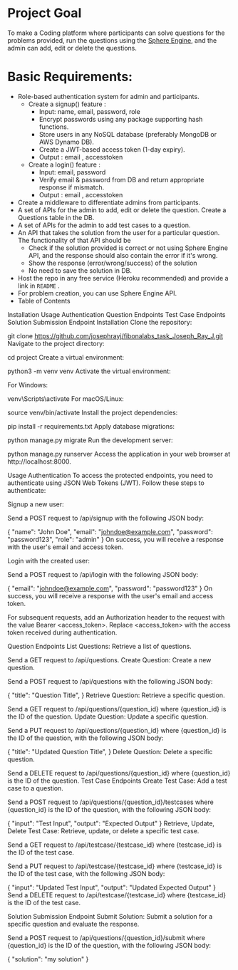 # Project Goal

To make a Coding platform where participants can solve questions for the problems provided, run the questions using the [Sphere Engine](https://sphere-engine.com/), and the admin can add, edit or delete the questions.

# Basic Requirements:

- Role-based authentication system for admin and participants.
    - Create a signup() feature :
        - Input: name, email, password, role
        - Encrypt passwords using any package supporting hash functions.
        - Store users in any NoSQL database (preferably MongoDB or AWS Dynamo DB).
        - Create a JWT-based access token (1-day expiry).
        - Output : email , accesstoken
    - Create a login() feature :
        - Input: email, password
        - Verify email & password from DB and return appropriate response if mismatch.
        - Output : email , accesstoken
- Create a middleware to differentiate admins from participants.
- A set of APIs for the admin to add, edit or delete the question. Create a Questions table in the DB.
- A set of APIs for the admin to add test cases to a question.
- An API that takes the solution from the user for a particular question. The functionality of that API should be
    - Check if the solution provided is correct or not using Sphere Engine API, and the response should also contain the error if it's wrong.
    - Show the response (error/wrong/success) of the solution
    - No need to save the solution in DB.
- Host the repo in any free service (Heroku recommended) and provide a link in  `README` .
- For problem creation, you can use Sphere Engine API.
- Table of Contents


Installation
Usage
Authentication
Question Endpoints
Test Case Endpoints
Solution Submission Endpoint
Installation
Clone the repository:

git clone https://github.com/josephrayj/fibonalabs_task_Joseph_Ray_J.git
Navigate to the project directory:

cd project
Create a virtual environment:

python3 -m venv venv
Activate the virtual environment:

For Windows:

venv\Scripts\activate
For macOS/Linux:

source venv/bin/activate
Install the project dependencies:

pip install -r requirements.txt
Apply database migrations:

python manage.py migrate
Run the development server:

python manage.py runserver
Access the application in your web browser at http://localhost:8000.

Usage
Authentication
To access the protected endpoints, you need to authenticate using JSON Web Tokens (JWT). Follow these steps to authenticate:

Signup a new user:

Send a POST request to /api/signup with the following JSON body:

{
  "name": "John Doe",
  "email": "johndoe@example.com",
  "password": "password123",
  "role": "admin"
}
On success, you will receive a response with the user's email and access token.

Login with the created user:

Send a POST request to /api/login with the following JSON body:

{
  "email": "johndoe@example.com",
  "password": "password123"
}
On success, you will receive a response with the user's email and access token.

For subsequent requests, add an Authorization header to the request with the value Bearer <access_token>. Replace <access_token> with the access token received during authentication.

Question Endpoints
List Questions: Retrieve a list of questions.

Send a GET request to /api/questions.
Create Question: Create a new question.

Send a POST request to /api/questions with the following JSON body:

{
  "title": "Question Title",
}
Retrieve Question: Retrieve a specific question.

Send a GET request to /api/questions/{question_id} where {question_id} is the ID of the question.
Update Question: Update a specific question.

Send a PUT request to /api/questions/{question_id} where {question_id} is the ID of the question, with the following JSON body:

{
  "title": "Updated Question Title",
}
Delete Question: Delete a specific question.

Send a DELETE request to /api/questions/{question_id} where {question_id} is the ID of the question.
Test Case Endpoints
Create Test Case: Add a test case to a question.

Send a POST request to /api/questions/{question_id}/testcases where {question_id} is the ID of the question, with the following JSON body:

{
  "input": "Test Input",
  "output": "Expected Output"
}
Retrieve, Update, Delete Test Case: Retrieve, update, or delete a specific test case.

Send a GET request to /api/testcase/{testcase_id} where {testcase_id} is the ID of the test case.

Send a PUT request to /api/testcase/{testcase_id} where {testcase_id} is the ID of the test case, with the following JSON body:

{
  "input": "Updated Test Input",
  "output": "Updated Expected Output"
}
Send a DELETE request to /api/testcase/{testcase_id} where {testcase_id} is the ID of the test case.

Solution Submission Endpoint
Submit Solution: Submit a solution for a specific question and evaluate the response.

Send a POST request to /api/questions/{question_id}/submit where {question_id} is the ID of the question, with the following JSON body:

{
  "solution": "my solution"
}
